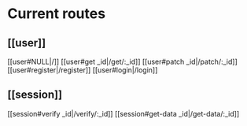 # Current routes
## [[user]]
[[user#NULL|/]]
[[user#get _id|/get/:_id]]
[[user#patch _id|/patch/:_id]]
[[user#register|/register]]
[[user#login|/login]]


## [[session]]
[[session#verify _id|/verify/:_id]]
[[session#get-data _id|/get-data/:_id]]
